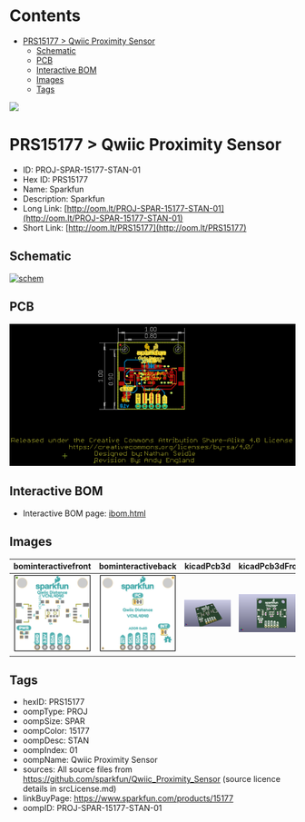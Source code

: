 



Contents
========

* [PRS15177 > Qwiic Proximity Sensor](#prs15177--qwiic-proximity-sensor)
	* [Schematic](#schematic)
	* [PCB](#pcb)
	* [Interactive BOM](#interactive-bom)
	* [Images](#images)
	* [Tags](#tags)
  
![][im]
# PRS15177 > Qwiic Proximity Sensor

- ID: PROJ-SPAR-15177-STAN-01
- Hex ID: PRS15177
- Name: Sparkfun
- Description: Sparkfun
- Long Link: [http://oom.lt/PROJ-SPAR-15177-STAN-01](http://oom.lt/PROJ-SPAR-15177-STAN-01)
- Short Link: [http://oom.lt/PRS15177](http://oom.lt/PRS15177)

## Schematic
  
[![schem](eagleSchemImage.png)](eagleSchemImage.png)
## PCB
  
[![pcb](eagleImage.png)](eagleImage.png)
## Interactive BOM

- Interactive BOM page: [ibom.html](https://htmlpreview.github.io/?https://github.com/oomlout/oomlout_OOMP_projects/blob/main/PROJ-SPAR-15177-STAN-01/kicad/bom/ibom.html)

## Images
  
  

|bominteractivefront|bominteractiveback|kicadPcb3d|kicadPcb3dFront|kicadPcb3dBack|eagleImage|eagleSchemImage|pcbdraw|pcbdrawback|
| :---: | :---: | :---: | :---: | :---: | :---: | :---: | :---: | :---: |
|[![bominteractivefront](bomFront_140.png)](bomFront.png)|[![bominteractiveback](bomBack_140.png)](bomBack.png)|[![kicadPcb3d](kicadPcb3d_140.png)](kicadPcb3d.png)|[![kicadPcb3dFront](kicadPcb3dFront_140.png)](kicadPcb3dFront.png)|[![kicadPcb3dBack](kicadPcb3dBack_140.png)](kicadPcb3dBack.png)|[![eagleImage](eagleImage_140.png)](eagleImage.png)|[![eagleSchemImage](eagleSchemImage_140.png)](eagleSchemImage.png)|[![pcbdraw](pcbdraw_140.png)](pcbdraw.png)|[![pcbdrawback](pcbdrawBack_140.png)](pcbdrawBack.png)|

## Tags

- hexID: PRS15177
- oompType: PROJ
- oompSize: SPAR
- oompColor: 15177
- oompDesc: STAN
- oompIndex: 01
- oompName: Qwiic Proximity Sensor
- sources: All source files from https://github.com/sparkfun/Qwiic_Proximity_Sensor (source licence details in srcLicense.md)
- linkBuyPage: https://www.sparkfun.com/products/15177
- oompID: PROJ-SPAR-15177-STAN-01



[im]: kicadPcb3d_450.png
